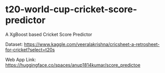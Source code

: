# t20-world-cup-cricket-score-predictor
A XgBoost based Cricket Score Predictor

Dataset: https://www.kaggle.com/veeralakrishna/cricsheet-a-retrosheet-for-cricket?select=t20s

Web App Link: https://huggingface.co/spaces/anup1814kumar/score_predictoe
